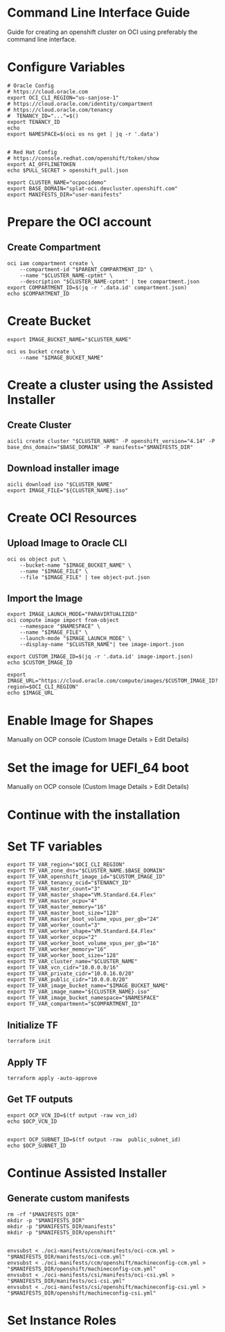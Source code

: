 # Command Line Interface Guide

Guide for creating an openshift cluster on OCI using preferably the command line interface.

# Configure Variables 

```
# Oracle Config
# https://cloud.oracle.com
export OCI_CLI_REGION="us-sanjose-1"
# https://cloud.oracle.com/identity/compartment
# https://cloud.oracle.com/tenancy
#  TENANCY_ID="..."=$()
export TENANCY_ID
echo 
export NAMESPACE=$(oci os ns get | jq -r '.data')


# Red Hat Config
# https://console.redhat.com/openshift/token/show
export AI_OFFLINETOKEN
echo $PULL_SECRET > openshift_pull.json

export CLUSTER_NAME="ocpocidemo"
export BASE_DOMAIN="splat-oci.devcluster.openshift.com"
export MANIFESTS_DIR="user-manifests"

```

# Prepare the OCI account

## Create Compartment

```
oci iam compartment create \
    --compartment-id "$PARENT_COMPARTMENT_ID" \
    --name "$CLUSTER_NAME-cptmt" \
    --description "$CLUSTER_NAME-cptmt" | tee compartment.json
export COMPARTMENT_ID=$(jq -r '.data.id' compartment.json)
echo $COMPARTMENT_ID
```


# Create Bucket

```
export IMAGE_BUCKET_NAME="$CLUSTER_NAME"

oci os bucket create \
    --name "$IMAGE_BUCKET_NAME" 
```

# Create a cluster using the Assisted Installer


## Create Cluster
```
aicli create cluster "$CLUSTER_NAME" -P openshift_version="4.14" -P base_dns_domain="$BASE_DOMAIN" -P manifests="$MANIFESTS_DIR"
```

## Download installer image
```
aicli download iso "$CLUSTER_NAME"
export IMAGE_FILE="${CLUSTER_NAME}.iso"
```

# Create OCI Resources

## Upload Image to Oracle CLI
```
oci os object put \
    --bucket-name "$IMAGE_BUCKET_NAME" \
    --name "$IMAGE_FILE" \
    --file "$IMAGE_FILE" | tee object-put.json
```

## Import the Image
```
export IMAGE_LAUNCH_MODE="PARAVIRTUALIZED"
oci compute image import from-object 
    --namespace "$NAMESPACE" \
    --name "$IMAGE_FILE" \
    --launch-mode "$IMAGE_LAUNCH_MODE" \
    --display-name "$CLUSTER_NAME"| tee image-import.json

export CUSTOM_IMAGE_ID=$(jq -r '.data.id' image-import.json)
echo $CUSTOM_IMAGE_ID

export IMAGE_URL="https://cloud.oracle.com/compute/images/$CUSTOM_IMAGE_ID?region=$OCI_CLI_REGION"
echo $IMAGE_URL
```

# Enable Image for Shapes

Manually on OCP console (Custom Image Details > Edit Details)

# Set the image for UEFI_64 boot

Manually on OCP console (Custom Image Details > Edit Details)


# Continue with the installation

# Set TF variables
```
export TF_VAR_region="$OCI_CLI_REGION"
export TF_VAR_zone_dns="$CLUSTER_NAME.$BASE_DOMAIN"
export TF_VAR_openshift_image_id="$CUSTOM_IMAGE_ID"
export TF_VAR_tenancy_ocid="$TENANCY_ID"
export TF_VAR_master_count="3"
export TF_VAR_master_shape="VM.Standard.E4.Flex"
export TF_VAR_master_ocpu="4"
export TF_VAR_master_memory="16"
export TF_VAR_master_boot_size="128"
export TF_VAR_master_boot_volume_vpus_per_gb="24"
export TF_VAR_worker_count="3"
export TF_VAR_worker_shape="VM.Standard.E4.Flex"
export TF_VAR_worker_ocpu="2"
export TF_VAR_worker_boot_volume_vpus_per_gb="16"
export TF_VAR_worker_memory="16"
export TF_VAR_worker_boot_size="128"
export TF_VAR_cluster_name="$CLUSTER_NAME"
export TF_VAR_vcn_cidr="10.0.0.0/16"
export TF_VAR_private_cidr="10.0.16.0/20"
export TF_VAR_public_cidr="10.0.0.0/20"
export TF_VAR_image_bucket_name="$IMAGE_BUCKET_NAME"
export TF_VAR_image_name="${CLUSTER_NAME}.iso"
export TF_VAR_image_bucket_namespace="$NAMESPACE"
export TF_VAR_compartment="$COMPARTMENT_ID"
```

## Initialize TF
```
terraform init
```

## Apply TF
```
terraform apply -auto-approve
```

## Get TF outputs
```
export OCP_VCN_ID=$(tf output -raw vcn_id)
echo $OCP_VCN_ID


export OCP_SUBNET_ID=$(tf output -raw  public_subnet_id)
echo $OCP_SUBNET_ID
```

# Continue Assisted Installer

## Generate custom manifests
```
rm -rf "$MANIFESTS_DIR"
mkdir -p "$MANIFESTS_DIR"
mkdir -p "$MANIFESTS_DIR/manifests"
mkdir -p "$MANIFESTS_DIR/openshift"


envsubst < ./oci-manifests/ccm/manifests/oci-ccm.yml > "$MANIFESTS_DIR/manifests/oci-ccm.yml"
envsubst < ./oci-manifests/ccm/openshift/machineconfig-ccm.yml > "$MANIFESTS_DIR/openshift/machineconfig-ccm.yml"
envsubst < ./oci-manifests/csi/manifests/oci-csi.yml > "$MANIFESTS_DIR/manifests/oci-csi.yml"
envsubst < ./oci-manifests/csi/openshift/machineconfig-csi.yml > "$MANIFESTS_DIR/openshift/machineconfig-csi.yml"
```

# Set Instance Roles

<!-- to be continued -->
```

```
